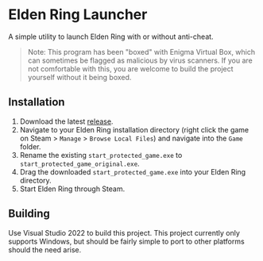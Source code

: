 # Elden Ring Launcher
A simple utility to launch Elden Ring with or without anti-cheat.

> Note: This program has been "boxed" with Enigma Virtual Box, which can sometimes be flagged as malicious by virus scanners.
If you are not comfortable with this, you are welcome to build the project yourself without it being boxed.

## Installation
1. Download the latest [release](https://github.com/v-maxson/EldenRingLauncher/releases/latest).
2. Navigate to your Elden Ring installation directory (right click the game on Steam > `Manage` > `Browse Local Files`)
   and navigate into the `Game` folder.
3. Rename the existing `start_protected_game.exe` to `start_protected_game_original.exe`.
4. Drag the downloaded `start_protected_game.exe` into your Elden Ring directory.
5. Start Elden Ring through Steam.

## Building
Use Visual Studio 2022 to build this project. This project currently only supports Windows, 
but should be fairly simple to port to other platforms should the need arise.
